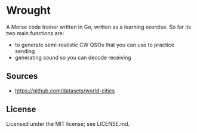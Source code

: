 # Wrought

A Morse code trainer written in Go, written as a learning exercise.
So far its two main functions are:

- to generate semi-realistic CW QSOs that you can use to practice sending
- generating sound so you can decode receiving

## Sources

- https://github.com/datasets/world-cities

## License

Licensed under the MIT license; see LICENSE.md.

